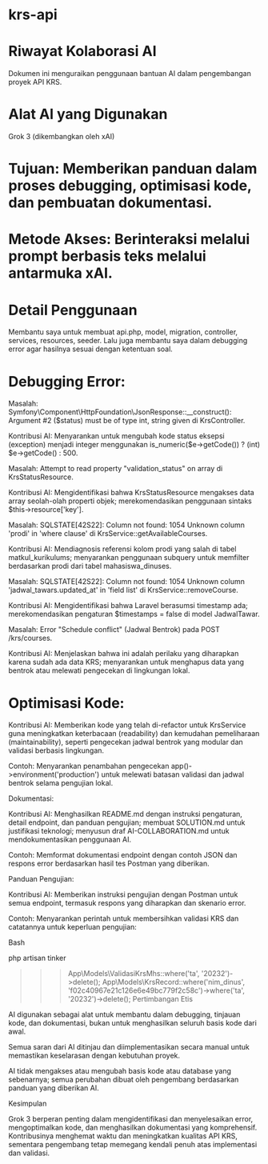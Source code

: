 # krs-api

# Riwayat Kolaborasi AI

Dokumen ini menguraikan penggunaan bantuan AI dalam pengembangan proyek API KRS.

# Alat AI yang Digunakan

Grok 3 (dikembangkan oleh xAI)

# Tujuan: Memberikan panduan dalam proses debugging, optimisasi kode, dan pembuatan dokumentasi.

# Metode Akses: Berinteraksi melalui prompt berbasis teks melalui antarmuka xAI.

# Detail Penggunaan

Membantu saya untuk membuat api.php, model, migration, controller, services, resources, seeder. Lalu juga membantu saya dalam debugging error agar hasilnya sesuai dengan ketentuan soal.

# Debugging Error:

Masalah: Symfony\Component\HttpFoundation\JsonResponse::__construct(): Argument #2 ($status) must be of type int, string given di KrsController.

Kontribusi AI: Menyarankan untuk mengubah kode status eksepsi (exception) menjadi integer menggunakan is_numeric($e->getCode()) ? (int) $e->getCode() : 500.

Masalah: Attempt to read property "validation_status" on array di KrsStatusResource.

Kontribusi AI: Mengidentifikasi bahwa KrsStatusResource mengakses data array seolah-olah properti objek; merekomendasikan penggunaan sintaks $this->resource['key'].

Masalah: SQLSTATE[42S22]: Column not found: 1054 Unknown column 'prodi' in 'where clause' di KrsService::getAvailableCourses.

Kontribusi AI: Mendiagnosis referensi kolom prodi yang salah di tabel matkul_kurikulums; menyarankan penggunaan subquery untuk memfilter berdasarkan prodi dari tabel mahasiswa_dinuses.

Masalah: SQLSTATE[42S22]: Column not found: 1054 Unknown column 'jadwal_tawars.updated_at' in 'field list' di KrsService::removeCourse.

Kontribusi AI: Mengidentifikasi bahwa Laravel berasumsi timestamp ada; merekomendasikan pengaturan $timestamps = false di model JadwalTawar.

Masalah: Error "Schedule conflict" (Jadwal Bentrok) pada POST /krs/courses.

Kontribusi AI: Menjelaskan bahwa ini adalah perilaku yang diharapkan karena sudah ada data KRS; menyarankan untuk menghapus data yang bentrok atau melewati pengecekan di lingkungan lokal.

# Optimisasi Kode:

Kontribusi AI: Memberikan kode yang telah di-refactor untuk KrsService guna meningkatkan keterbacaan (readability) dan kemudahan pemeliharaan (maintainability), seperti pengecekan jadwal bentrok yang modular dan validasi berbasis lingkungan.

Contoh: Menyarankan penambahan pengecekan app()->environment('production') untuk melewati batasan validasi dan jadwal bentrok selama pengujian lokal.

Dokumentasi:

Kontribusi AI: Menghasilkan README.md dengan instruksi pengaturan, detail endpoint, dan panduan pengujian; membuat SOLUTION.md untuk justifikasi teknologi; menyusun draf AI-COLLABORATION.md untuk mendokumentasikan penggunaan AI.

Contoh: Memformat dokumentasi endpoint dengan contoh JSON dan respons error berdasarkan hasil tes Postman yang diberikan.

Panduan Pengujian:

Kontribusi AI: Memberikan instruksi pengujian dengan Postman untuk semua endpoint, termasuk respons yang diharapkan dan skenario error.

Contoh: Menyarankan perintah untuk membersihkan validasi KRS dan catatannya untuk keperluan pengujian:

Bash

php artisan tinker
>>> App\Models\ValidasiKrsMhs::where('ta', '20232')->delete();
>>> App\Models\KrsRecord::where('nim_dinus', 'f02c40967e21c126e6e49bc779f2c58c')->where('ta', '20232')->delete();
Pertimbangan Etis

AI digunakan sebagai alat untuk membantu dalam debugging, tinjauan kode, dan dokumentasi, bukan untuk menghasilkan seluruh basis kode dari awal.

Semua saran dari AI ditinjau dan diimplementasikan secara manual untuk memastikan keselarasan dengan kebutuhan proyek.

AI tidak mengakses atau mengubah basis kode atau database yang sebenarnya; semua perubahan dibuat oleh pengembang berdasarkan panduan yang diberikan AI.

Kesimpulan

Grok 3 berperan penting dalam mengidentifikasi dan menyelesaikan error, mengoptimalkan kode, dan menghasilkan dokumentasi yang komprehensif. Kontribusinya menghemat waktu dan meningkatkan kualitas API KRS, sementara pengembang tetap memegang kendali penuh atas implementasi dan validasi.